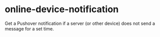 # online-device-notification
Get a Pushover notification if a server (or other device) does not send a message for a set time.
